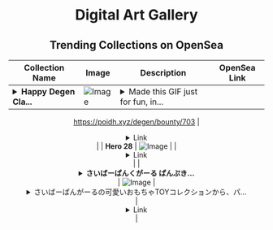 <div align="center">

# Digital Art Gallery

## Trending Collections on OpenSea

| Collection Name                       | Image                                                                                     | Description                       | OpenSea Link                                                                                          |
|---------------------------------------|-------------------------------------------------------------------------------------------|-----------------------------------|--------------------------------------------------------------------------------------------------------|
| **<details><summary>Happy Degen Cla...</summary>Happy Degen Claim Day</details>** | ![Image](https://i.seadn.io/s/raw/files/fa165c5e95567a4e4d7668f53323e921.jpg?w=500&auto=format?w=200&auto=format) | <details><summary>Made this GIF just for fun, in...</summary>Made this GIF just for fun, inspired by the  "happy claim day" bounty created on poidh.xyz by  kennypoidh.degen. Link  to the bounty👇

https://poidh.xyz/degen/bounty/703</details> | <details><summary>Link</summary>[Happy Degen Claim Day](https://opensea.io/collection/happy-degen-claim-day)</details> |
| **Hero 28** | ![Image](https://i.seadn.io/s/raw/files/eca0ea1dab505012b2d149a2a31b0bb0.png?w=500&auto=format?w=200&auto=format) |  | <details><summary>Link</summary>[Hero 28](https://opensea.io/collection/hero-28-3)</details> |
| **<details><summary>さいばーぱんくがーる ぱんぷき...</summary>さいばーぱんくがーる ぱんぷきん らびっと すりらー</details>** | ![Image](https://i.seadn.io/s/raw/files/b33f2a66df4a0c494685add5261b1511.jpg?w=500&auto=format?w=200&auto=format) | <details><summary>さいばーぱんがーるの可愛いおもちゃTOYコレクションから、パ...</summary>さいばーぱんがーるの可愛いおもちゃTOYコレクションから、パンプキンでダークカラーなうさぎが登場だよ！</details> | <details><summary>Link</summary>[さいばーぱんくがーる ぱんぷきん らびっと すりらー](https://opensea.io/collection/saiba-pankuga-ru-panpukin-rabitsuto-surira)</details> |

</div>